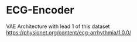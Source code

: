 # ECG-Encoder
VAE Architecture with lead 1 of this dataset https://physionet.org/content/ecg-arrhythmia/1.0.0/
